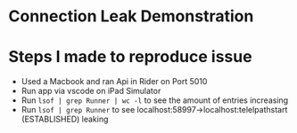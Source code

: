 # Connection Leak Demonstration
# Steps I made to reproduce issue
- Used a Macbook and ran Api in Rider on Port 5010
- Run app via vscode on iPad Simulator
- Run `lsof | grep Runner | wc -l` to see the amount of entries increasing
- Run `lsof | grep Runner` to see localhost:58997->localhost:telelpathstart (ESTABLISHED) leaking

